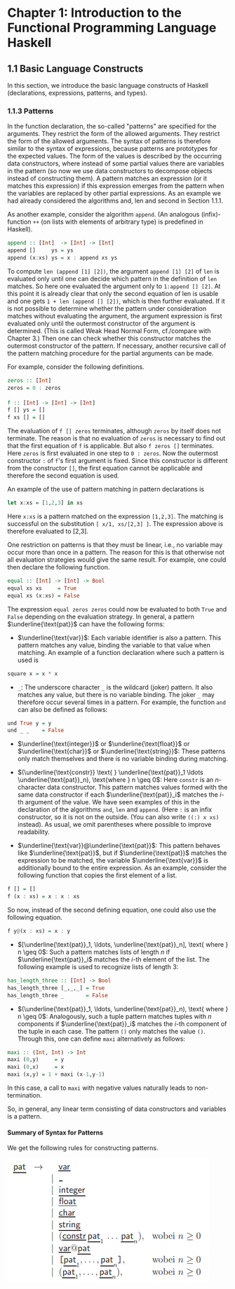 # Chapter 1: Introduction to the Functional Programming Language Haskell

## 1.1 Basic Language Constructs

In this section, we introduce the basic language constructs of Haskell (declarations, expressions, patterns, and types).

### 1.1.3 Patterns

In the function declaration, the so-called "patterns" are specified for the arguments. They restrict the form of the allowed arguments. They restrict the form of the allowed arguments. The syntax of patterns is therefore similar to the syntax of expressions, because patterns are prototypes for the expected values. The form of the values is described by the occurring data constructors, where instead of some partial values there are variables in the pattern (so now we use data constructors to decompose objects instead of constructing them). A pattern matches an expression (or it matches this expression) if this expression emerges from the pattern when the variables are replaced by other partial expressions. As an example we had already considered the algorithms and, len and second in Section $1.1.1$.

As another example, consider the algorithm `append`. (An analogous (infix)- function `++` (on lists with elements of arbitrary type) is predefined in Haskell).

```haskell
append :: [Int]  -> [Int] -> [Int]
append []     ys = ys
append (x:xs) ys = x : append xs ys
```

To compute `len (append [1] [2])`, the argument `append [1] [2]` of `len` is evaluated only until one can decide which pattern in the definition of `len` matches. So here one evaluated the argument only to `1:append [] [2]`. At this point it is already clear that only the second equation of len is usable and one gets `1 + len (append [] [2])`, which is then further evaluated. If it is not possible to determine whether the pattern under consideration matches without evaluating the argument, the argument expression is first evaluated only until the outermost constructor of the argument is determined. (This is called Weak Head Normal Form, cf./compare with Chapter 3.) Then one can check whether this constructor matches the outermost constructor of the pattern. If necessary, another recursive call of the pattern matching procedure for the partial arguments can be made.

For example, consider the following definitions.

```haskell
zeros :: [Int]
zeros = 0 : zeros

f :: [Int] -> [Int] -> [Int]
f [] ys = []
f xs [] = []
```

The evaluation of `f [] zeros` terminates, although `zeros` by itself does not terminate. The reason is that no evaluation of `zeros` is necessary to find out that the first equation of `f` is applicable. But also `f zeros []` terminates. Here `zeros` is first evaluated in one step to `0 : zeros`. Now the outermost constructor `:` of `f`'s first argument is fixed. Since this constructor is different from the constructor `[]`, the first equation cannot be applicable and therefore the second equation is used.

An example of the use of pattern matching in pattern declarations is

```haskell
let x:xs = [1,2,3] in xs
```

Here `x:xs` is a pattern matched on the expression `[1,2,3]`. The matching is successful on the substitution `[ x/1, xs/[2,3] ]`. The expression above is therefore evaluated to [2,3].

One restriction on patterns is that they must be linear, i.e., no variable may occur more than once in a pattern. The reason for this is that otherwise not all evaluation strategies would give the same result. For example, one could then declare the following function.

```haskell
equal :: [Int] -> [Int] -> Bool
equal xs xs     = True
equal xs (x:xs) = False
```

The expression `equal zeros zeros` could now be evaluated to both `True` and `False` depending on the evaluation strategy. In general, a pattern $\underline{\text{pat}}$ can have the following forms:

* $\underline{\text{var}}$: Each variable identifier is also a pattern. This pattern matches any value, binding the variable to that value when matching. An example of a function declaration where such a pattern is used is

```haskell
square x = x * x
```

* `_`: The underscore character `_` is the wildcard (joker) pattern. It also matches any value, but there is no variable binding. The joker `_` may therefore occur several times in a pattern. For example, the function `and` can also be defined as follows:

```haskell
und True y = y
und _ _    = False
```

* $\underline{\text{integer}}$ or $\underline{\text{float}}$ or $\underline{\text{char}}$ or $\underline{\text{string}}$: These patterns only match themselves and there is no variable binding during matching.

* $(\underline{\text{constr}} \text{ } \underline{\text{pat}}_1 \ldots \underline{\text{pat}}_n), \text{where } n \geq 0$: Here `constr` is an $n$-character data constructor. This pattern matches values formed with the same data constructor if each $\underline{\text{pat}}_i$ matches the $i$-th argument of the value. We have seen examples of this in the declaration of the algorithms `and`, `len` and `append`. (Here `:` is an infix constructor, so it is not on the outside. (You can also write `((:) x xs)` instead). As usual, we omit parentheses where possible to improve readability.

* $\underline{\text{var}}@\underline{\text{pat}}$: This pattern behaves like $\underline{\text{pat}}$, but if $\underline{\text{pat}}$ matches the expression to be matched, the variable $\underline{\text{var}}$ is additionally bound to the entire expression. As an example, consider the following function that copies the first element of a list.

```haskell
f [] = []
f (x : xs) = x : x : xs
```

So now, instead of the second defining equation, one could also use the following equation.

```haskell
f y@(x : xs) = x : y
```

* $[\underline{\text{pat}}_1, \ldots, \underline{\text{pat}}_n], \text{ where } n \geq 0$: Such a pattern matches lists of length $n$ if $\underline{\text{pat}}_i$ matches the $i$-th element of the list. The following example is used to recognize lists of length $3$:

```haskell
has_length_three :: [Int] -> Bool
has_length_three [_,_,_] = True
has_length_three _       = False
```

* $(\underline{\text{pat}}_1, \ldots, \underline{\text{pat}}_n), \text{ where } n \geq 0$: Analogously, such a tuple pattern matches tuples with $n$ components if $\underline{\text{pat}}_i$ matches the $i$-th component of the tuple in each case. The pattern `()` only matches the value `()`. Through this, one can define `maxi` alternatively as follows:

```haskell
maxi :: (Int, Int) -> Int
maxi (0,y)     = y
maxi (0,x)     = x
maxi (x,y) = 1 + maxi (x-1,y-1)
```

In this case, a call to `maxi` with negative values naturally leads to non-termination.

So, in general, any linear term consisting of data constructors and variables is a pattern.

#### Summary of Syntax for Patterns

We get the following rules for constructing patterns.

![Summary of syntax for patterns in Haskell](./../images/eq-pg27-1.png)
